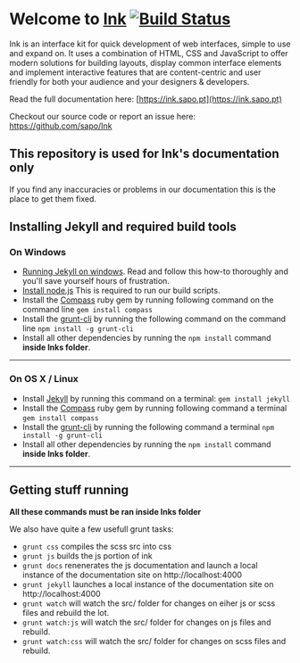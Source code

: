 # Welcome to [Ink](https://ink.sapo.pt) [![Build Status](https://travis-ci.org/sapo/Ink.svg?branch=develop)](https://travis-ci.org/sapo/Ink)

Ink is an interface kit for quick development of web interfaces, simple to use and expand on. It uses a combination of HTML, CSS and JavaScript to offer modern solutions for building layouts, display common interface elements and implement interactive features that are content-centric and user friendly for both your audience and your designers & developers.

Read the full documentation here: [https://ink.sapo.pt](https://ink.sapo.pt)

Checkout our source code or report an issue here: https://github.com/sapo/Ink

## This repository is used for Ink's documentation only
If you find any inaccuracies or problems in our documentation this is the place to get them fixed.


## Installing Jekyll and required build tools

### On Windows

- [Running Jekyll on windows](https://github.com/juthilo/run-jekyll-on-windows/). Read and follow this how-to thoroughly and you'll save yourself hours of frustration.
- [Install node.js](https://nodejs.org/) This is required to run our build scripts.
- Install the [Compass](https://compass-style.org/) ruby gem by running following command on the command line ``gem install compass``
- Install the [grunt-cli](https://github.com/gruntjs/grunt-cli) by running the following command on the command line ``npm install -g grunt-cli``
- Install all other dependencies by running the ``npm install`` command **inside Inks folder**.

------


### On OS X / Linux

- Install [Jekyll](https://jekyllrb.com/) by running this command on a terminal: ``gem install jekyll``
- Install the [Compass](https://compass-style.org/) ruby gem by running following command a terminal ``gem install compass``
- Install the [grunt-cli](https://github.com/gruntjs/grunt-cli) by running the following command a terminal ``npm install -g grunt-cli``
- Install all other dependencies by running the ``npm install`` command **inside Inks folder**.

------

## Getting stuff running

**All these commands must be ran inside Inks folder**

We also have quite a few usefull grunt tasks:

- ``grunt css`` compiles the scss src into css
- ``grunt js`` builds the js portion of ink
- ``grunt docs`` renenerates the js documentation and launch a local instance of the documentation site on http://localhost:4000
- ``grunt jekyll`` launches a local instance of the documentation site on http://localhost:4000
- ``grunt watch`` will watch the src/ folder for changes on eiher js or scss files and rebuild the lot.
- ``grunt watch:js`` will watch the src/ folder for changes on js files and rebuild.
- ``grunt watch:css`` will watch the src/ folder for changes on scss files and rebuild.
